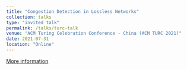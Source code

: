 ```yaml
---
title: "Congestion Detection in Lossless Networks"
collection: talks
type: "invited talk"
permalink: /talks/turc-talk
venue: "ACM Turing Celebration Conference - China (ACM TURC 2021)"
date: 2021-07-31
location: "Online"
---
```


[More information](https://www.acmturc.com/2021/en/SIGCOMM_China.html)


